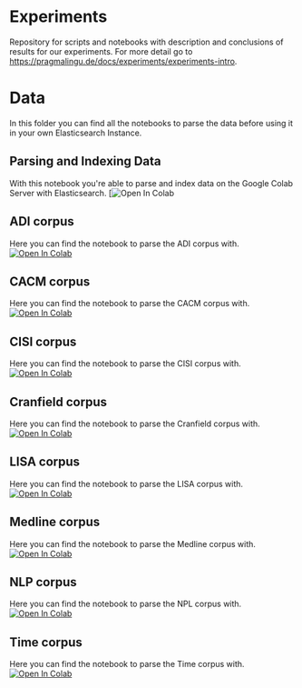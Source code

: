 # Experiments
Repository for scripts and notebooks with description and conclusions of results for our experiments.
For more detail go to https://pragmalingu.de/docs/experiments/experiments-intro.

# Data
In this folder you can find all the notebooks to parse the data before using it in your own Elasticsearch Instance.

## Parsing and Indexing Data
With this notebook you're able to parse and index data on the Google Colab Server with Elasticsearch.
[![Open In Colab](https://colab.research.google.com/github/pragmalingu/experiments/blob/master/ParsingAndIndexingData.ipynb)

## ADI corpus
Here you can find the notebook to parse the ADI corpus with.
[![Open In Colab](https://colab.research.google.com/assets/colab-badge.svg)](https://colab.research.google.com/github/pragmalingu/private_experiments/blob/adi_corpus/ADICorpus.ipynb)

## CACM corpus
Here you can find the notebook to parse the CACM corpus with.
[![Open In Colab](https://colab.research.google.com/assets/colab-badge.svg)](https://colab.research.google.com/github/pragmalingu/private_experiments/blob/CACM_corpus/CACMCorpus.ipynb)

## CISI corpus
Here you can find the notebook to parse the CISI corpus with.
[![Open In Colab](https://colab.research.google.com/assets/colab-badge.svg)](https://colab.research.google.com/github/pragmalingu/private_experiments/blob/CISI-corpus/CISIcorpus.ipynb)

## Cranfield corpus
Here you can find the notebook to parse the Cranfield corpus with.
[![Open In Colab](https://colab.research.google.com/assets/colab-badge.svg)](https://colab.research.google.com/github/pragmalingu/private_experiments/blob/cranfield_corpus/CranfieldCorpus.ipynb)

## LISA corpus
Here you can find the notebook to parse the LISA corpus with.
[![Open In Colab](https://colab.research.google.com/assets/colab-badge.svg)](https://colab.research.google.com/github/pragmalingu/private_experiments/blob/lisa_corpus/LISACorpus.ipynb)

## Medline corpus
Here you can find the notebook to parse the Medline corpus with.
[![Open In Colab](https://colab.research.google.com/assets/colab-badge.svg)](https://colab.research.google.com/github/pragmalingu/private_experiments/blob/medline_corpus/MedlineCorpus.ipynb)

## NLP corpus
Here you can find the notebook to parse the NPL corpus with.
[![Open In Colab](https://colab.research.google.com/assets/colab-badge.svg)](https://colab.research.google.com/github/pragmalingu/private_experiments/blob/npl_corpus/NPLCorpus.ipynb)

## Time corpus
Here you can find the notebook to parse the Time corpus with.
[![Open In Colab](https://colab.research.google.com/assets/colab-badge.svg)](https://colab.research.google.com/github/pragmalingu/private_experiments/blob/time_corpus/TimeCorpus.ipynb)

